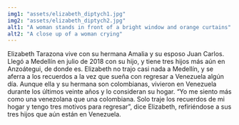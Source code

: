 ```yaml
---
img1: "assets/elizabeth_diptych1.jpg"
img2: "assets/elizabeth_diptych2.jpg"
alt1: "A woman stands in front of a bright window and orange curtains"
alt2: "A close up of a woman crying" 
---
```

Elizabeth Tarazona vive con su hermana Amalia y su esposo Juan Carlos. Llegó a Medellín en julio de 2018 con su hijo, y tiene tres hijos más aún en Anzoátegui, de donde es. Elizabeth no trajo casi nada a Medellín, y se aferra a los recuerdos a la vez que sueña con regresar a Venezuela algún día. Aunque ella y su hermana son colombianas, vivieron en Venezuela durante los últimos veinte años y lo consideran su hogar. “Yo me siento más como una venezolana que una colombiana. Solo traje los recuerdos de mi hogar y tengo tres motivos para regresar”, dice Elizabeth, refiriéndose a sus tres hijos que aún están en Venezuela.